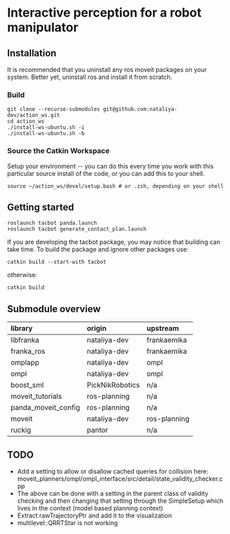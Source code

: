 # Interactive perception for a robot manipulator

## Installation

It is recommended that you uninstall any ros moveit packages on your system. Better yet, uninstall ros and install it from scratch.

### Build

```
git clone --recurse-submodules git@github.com:nataliya-dev/action_ws.git
cd action_ws
./install-ws-ubuntu.sh -i
./install-ws-ubuntu.sh -b
```

### Source the Catkin Workspace

Setup your environment -- you can do this every time you work with this particular source install of the code, or you can add this to your shell.

```
source ~/action_ws/devel/setup.bash # or .zsh, depending on your shell
```

## Getting started

```
roslaunch tacbot panda.launch
roslaunch tacbot generate_contact_plan.launch
```

If you are developing the tacbot package, you may notice that building can take time. To build the package and ignore other packages use:

```
catkin build --start-with tacbot
```

otherwise:

```
catkin build
```

## Submodule overview

| library             | origin          | upstream     |
| :------------------ | :-------------- | :----------- |
| libfranka           | nataliya-dev    | frankaemika  |
| franka_ros          | nataliya-dev    | frankaemika  |
| omplapp             | nataliya-dev    | ompl         |
| ompl                | nataliya-dev    | ompl         |
| boost_sml           | PickNikRobotics | n/a          |
| moveit_tutorials    | ros-planning    | n/a          |
| panda_moveit_config | ros-planning    | n/a          |
| moveit              | nataliya-dev    | ros-planning |
| ruckig              | pantor          | n/a          |

## TODO

- Add a setting to allow or disallow cached queries for collision here: moveit_planners/ompl/ompl_interface/src/detail/state_validity_checker.cpp
- The above can be done with a setting in the parent class of validity checking and then changing that setting through the SimpleSetup which lives in the context (model based planning context)
- Extract rawTrajectoryPtr and add it to the visualization
- multilevel::QRRTStar is not working
